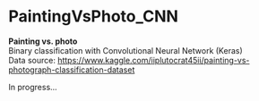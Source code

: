 # PaintingVsPhoto_CNN

<b> Painting vs. photo </b> <br>
Binary classification with Convolutional Neural Network (Keras) <br>
Data source: https://www.kaggle.com/iiplutocrat45ii/painting-vs-photograph-classification-dataset

In progress...

